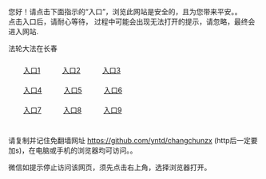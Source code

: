 您好！请点击下面指示的“入口”，浏览此网站是安全的，且为您带来平安。。 <br/>
点击入口后，请耐心等待， 过程中可能会出现无法打开的提示，请忽略，最终会进入网站. </br>

法轮大法在长春<br/>
<div style="padding:10px"><a style="margin:20px" target="_blank" href="https://d2ze6rbxuvjx9z.cloudfront.net/2Qpsp?bgeupdrb" id="ccLink1" rel="nofollow">入口1</a> <a target="_blank" style="margin:20px" href="https://d2pwpwe3ec27fm.cloudfront.net/2Qpsp?yucrzba" id="ccLink2" rel="nofollow">入口2</a> <a style="margin:20px" target="_blank" href="https://d25hr6b1nxf5i0.cloudfront.net/2Qpsp?bibtp" id="ccLink3" rel="nofollow">入口3</a></div>

<div style="padding:10px" ><a style="margin:20px" target="_blank" href="https://d2ze6rbxuvjx9z.cloudfront.net/2Qpsp?bgeupdrb" id="ccLink4" rel="nofollow">入口4</a> <a style="margin:20px" href="https://d2pwpwe3ec27fm.cloudfront.net/2Qpsp?yucrzba" target="_blank" id="ccLink5" rel="nofollow">入口5</a> <a style="margin:20px" href="https://d25hr6b1nxf5i0.cloudfront.net/2Qpsp?bibtp" target="_blank" id="ccLink6" rel="nofollow">入口6</a></div>

<div style="padding:10px"><a style="margin:20px" target="_blank" href="https://d2ze6rbxuvjx9z.cloudfront.net/2Qpsp?bgeupdrb" id="ccLink7" rel="nofollow">入口7</a> <a style="margin:20px" href="https://d2pwpwe3ec27fm.cloudfront.net/2Qpsp?yucrzba" target="_blank" id="ccLink8" rel="nofollow">入口8</a> <a style="margin:20px" target="_blank" href="https://d25hr6b1nxf5i0.cloudfront.net/2Qpsp?bibtp" id="ccLink9" rel="nofollow">入口9</a></div>

<br/>



请复制并记住免翻墙网址 https://github.com/yntd/changchunzx (http后一定要加s)，在电脑或手机的浏览器均可访问。。<br/>

微信如提示停止访问该网页，须先点击右上角，选择浏览器打开。
